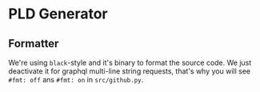 # PLD Generator

## Formatter

We're using `black`-style and it's binary to format the source code. We just deactivate it for graphql multi-line string requests, that's why you will see `#fmt: off` ans `#fmt: on` in `src/github.py`. 
